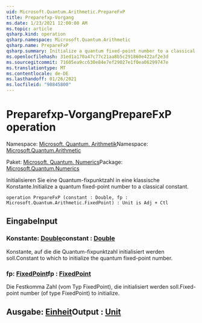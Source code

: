 ```yaml
---
uid: Microsoft.Quantum.Arithmetic.PrepareFxP
title: Preparefxp-Vorgang
ms.date: 1/23/2021 12:00:00 AM
ms.topic: article
qsharp.kind: operation
qsharp.namespace: Microsoft.Quantum.Arithmetic
qsharp.name: PrepareFxP
qsharp.summary: Initialize a quantum fixed-point number to a classical constant.
ms.openlocfilehash: 31ed1a170a47c77c21aa8b5c291860e422af2e3d
ms.sourcegitcommit: 71605ea9cc630e84e7ef29027e1f0ea06299747e
ms.translationtype: MT
ms.contentlocale: de-DE
ms.lasthandoff: 01/26/2021
ms.locfileid: "98845800"
---
```

# <a name="preparefxp-operation"></a><span data-ttu-id="da69b-102">Preparefxp-Vorgang</span><span class="sxs-lookup"><span data-stu-id="da69b-102">PrepareFxP operation</span></span>

<span data-ttu-id="da69b-103">Namespace: [Microsoft. Quantum. Arithmetik](xref:Microsoft.Quantum.Arithmetic)</span><span class="sxs-lookup"><span data-stu-id="da69b-103">Namespace: [Microsoft.Quantum.Arithmetic](xref:Microsoft.Quantum.Arithmetic)</span></span>

<span data-ttu-id="da69b-104">Paket: [Microsoft. Quantum. Numerics](https://nuget.org/packages/Microsoft.Quantum.Numerics)</span><span class="sxs-lookup"><span data-stu-id="da69b-104">Package: [Microsoft.Quantum.Numerics](https://nuget.org/packages/Microsoft.Quantum.Numerics)</span></span>


<span data-ttu-id="da69b-105">Initialisieren Sie eine Quantum-fixpunktzahl in eine klassische Konstante.</span><span class="sxs-lookup"><span data-stu-id="da69b-105">Initialize a quantum fixed-point number to a classical constant.</span></span>

```qsharp
operation PrepareFxP (constant : Double, fp : Microsoft.Quantum.Arithmetic.FixedPoint) : Unit is Adj + Ctl
```


## <a name="input"></a><span data-ttu-id="da69b-106">Eingabe</span><span class="sxs-lookup"><span data-stu-id="da69b-106">Input</span></span>

### <a name="constant--double"></a><span data-ttu-id="da69b-107">Konstante: [Double](xref:microsoft.quantum.lang-ref.double)</span><span class="sxs-lookup"><span data-stu-id="da69b-107">constant : [Double](xref:microsoft.quantum.lang-ref.double)</span></span>

<span data-ttu-id="da69b-108">Konstante, auf die die Quantum-fixpunktzahl initialisiert werden soll.</span><span class="sxs-lookup"><span data-stu-id="da69b-108">Constant to which to initialize the quantum fixed-point number.</span></span>


### <a name="fp--fixedpoint"></a><span data-ttu-id="da69b-109">fp: [FixedPoint](xref:Microsoft.Quantum.Arithmetic.FixedPoint)</span><span class="sxs-lookup"><span data-stu-id="da69b-109">fp : [FixedPoint](xref:Microsoft.Quantum.Arithmetic.FixedPoint)</span></span>

<span data-ttu-id="da69b-110">Die Festkomma Zahl (vom Typ FixedPoint), die initialisiert werden soll.</span><span class="sxs-lookup"><span data-stu-id="da69b-110">Fixed-point number (of type FixedPoint) to initialize.</span></span>



## <a name="output--unit"></a><span data-ttu-id="da69b-111">Ausgabe: [Einheit](xref:microsoft.quantum.lang-ref.unit)</span><span class="sxs-lookup"><span data-stu-id="da69b-111">Output : [Unit](xref:microsoft.quantum.lang-ref.unit)</span></span>


